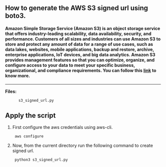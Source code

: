 ## How to generate  the AWS S3 signed url using boto3.

#### Amazon Simple Storage Service (Amazon S3) is an object storage service that offers industry-leading scalability, data availability, security, and performance. Customers of all sizes and industries can use Amazon S3 to store and protect any amount of data for a range of use cases, such as data lakes, websites, mobile applications, backup and restore, archive, enterprise applications, IoT devices, and big data analytics. Amazon S3 provides management features so that you can optimize, organize, and configure access to your data to meet your specific business, organizational, and compliance requirements. You can follow this [link](https://docs.aws.amazon.com/AmazonCloudFront/latest/DeveloperGuide/private-content-signed-urls.html) to know more.

-------------

**Files:** 
```
      s3_signed_url.py
```

## Apply the script

1. First configure the aws credentials using aws-cli.

        aws configure

2. Now, from the current directory run the following command to create signed url.

        python3 s3_signed_url.py

















